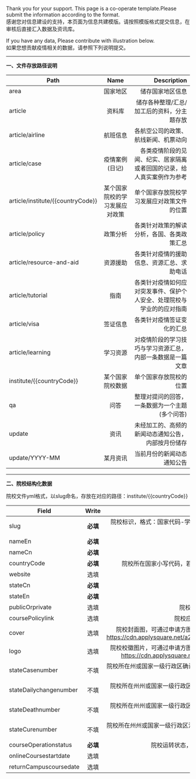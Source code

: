 Thank you for your support. This page is a co-operate template.Please submit the information according to the format.   
感谢您对信息建设的支持，本页面为信息共建模版。请按照模版格式提交信息，在审核后直接汇入数据及资讯库。

If you have any data, Please contribute with illustration below.  
如果您想贡献疫情相关的数据，请参照下列说明提交。

***

**一、文件存放路径说明**

| Path     | Name         | Description  |
| ------------- |:-------------:| -----:|
| area     | 国家地区 | 储存国家地区信息 |
| article      | 资料库  |  储存各种整理/汇总/加工后的资料，分主题存放 |
| article/airline     | 航班信息  |  各航空公司的政策、航线新闻、机票动向 |
| article/case  | 疫情案例(日记)  |  各类疫情阶段的见闻、纪实、居家隔离或者回国的记录，给人真实案例作为参考 |
| article/institute/{{countryCode}} | 某个国家院校的学习发展应对政策  |  单个国家存放院校学习发展应对政策文件的位置 |
| article/policy  | 政策分析  |  各类针对政策的解读分析，各国、各类政策汇总 |
| article/resource-and-aid  | 资源援助  |  各类针对疫情的援助信息、资源汇总、求助电话 |
| article/tutorial | 指南 |  各类针对疫情如何应对突发事件、保护个人安全、处理院校与学业的的应对指南 |
| article/visa| 签证信息 |  各类针对疫情签证变化的汇总 |
| article/learning|   学习资源 |  对疫情阶段的学习技巧与学习资源汇总，内部一条数据是一篇文章 |
| institute/{{countryCode}} | 某个国家院校数据    |   单个国家存放院校的位置 |
| qa | 问答   |  整理对提问的回答，一条数据为一个主题(多个问答)|
| update | 资讯   |  未经加工的、高频的新闻动态通知公告，内部按月份储存 |
| update/YYYY-MM | 某月资讯   |  当前月份的新闻动态通知公告 |

***

**二、院校结构化数据**

院校文件yml格式，以slug命名，存放在对应的路径：institute/{{countryCode}}  

| Field     |  Write |         Description         |  Example  |
| ------------- |:-------------:|-------------:| -----:|
| slug     | **必填** |院校标识，格式：国家代码-学校官网主域名,，若不确定可点击定义好的<a href="https://docs.google.com/spreadsheets/d/1rJt3L7ZkI_HCRYnguAdGVhxExvK-wEPYhLpTYT1B9SU/edit?usp=sharing">学校slug</a>查找| us-columbia |
| nameEn     | **必填** | 院校英文名 | Columbia University |
| nameCn     | **必填** | 院校中文名 | 哥伦比亚大学 |
| countryCode     | **必填** | 院校所在国家小写代码，若不确定可点击定义好的<a href="https://docs.google.com/spreadsheets/d/1eZMJ29XtJ_9ozQf-GEJH72fSuSVEiDZMvSYU0RQ3tP0/edit?usp=sharing">学校代码</a>查找 | us |
| website     | 选填 | 院校官网，以http开头 | http://www.columbia.edu/ |
| stateCn    | **必填** | 院校所在州或二级行政区的中文 | 纽约州 |
| stateEn    | **必填** | 院校所在州或二级行政区的英文 | New York |
| publicOrprivate     | 选填 | 院校属性，公办：public，私立：private | private |
| coursePolicylink     | 选填 | 院校应对疫情的学习发展应对政策所在链接 | https://covid19.columbia.edu/ |
| cover     | 选填 | 院校封面图，可通过申请方图片链接直接调用，slug替换掉即可，https://cdn.applysquare.net/a2/institute/**slug**/cover_app.jpg | https://cdn.applysquare.net/a2/institute/columbia/cover_app.jpg |
| logo     | 选填 |  院校校徽图片，可通过申请方图片链接直接调用，slug替换掉即可，https://cdn.applysquare.net/a2/institute/**slug**/logo.png | https://cdn.applysquare.net/a2/institute/columbia/logo.png |
| stateCasenumber     | 不填 | 院校所在州或国家一级行政区确诊病例数，留白即可，申请方会有API接口自动调取 |  |
| stateDailychangenumber     | 不填 | 院校所在州州或国家一级行政区新增病例数，留白即可，申请方会有API接口自动调取 |  |
| stateDeathnumber     | 不填 | 院校所在州州或国家一级行政区死亡病例数，留白即可，申请方会有API接口自动调取 |  |
| stateCurenumber     | 不填 | 院校所在州州或国家一级行政区治愈数，留白即可，申请方会有API接口自动调取 |  |
| courseOperationstatus     | **必填** | 院校运转状态，选择一种：停课，网课，放假，正常 | 网课 |
| onlineCoursestartdate     | 选填 | 院校网课开始日期 | 2020-03-26 |
| returnCampuscoursedate     | 选填 | 院校复课日期 |  |
